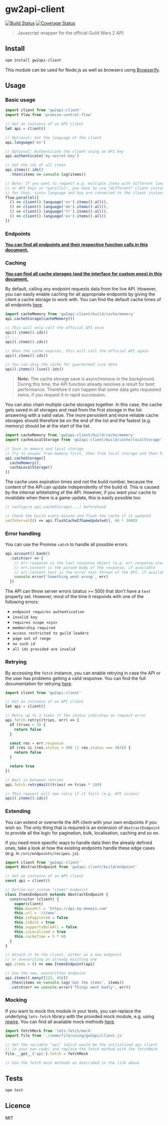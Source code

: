 # gw2api-client

[![Build Status](https://img.shields.io/travis/queicherius/gw2api-client.svg?style=flat-square)](https://travis-ci.org/queicherius/gw2api-client)
[![Coverage Status](https://img.shields.io/codecov/c/github/queicherius/gw2api-client/master.svg?style=flat-square)](https://codecov.io/github/queicherius/gw2api-client)

> Javascript wrapper for the official Guild Wars 2 API.

## Install

```bash
npm install gw2api-client
```

This module can be used for Node.js as well as browsers using [Browserify](https://github.com/substack/browserify-handbook#how-node_modules-works). 

## Usage

### Basic usage

```js
import client from 'gw2api-client'
import flow from 'promise-control-flow'

// Get an instance of an API client
let api = client()

// Optional: Set the language of the client
api.language('en')

// Optional: Authenticate the client using an API key
api.authenticate('my-secret-key')

// Get the ids of all items
api.items().ids()
  .then(items => console.log(items))

// Note: If you want to request e.g. multiple items with different languages
// or API keys in *parallel*, you have to use *different* client instances
// for that, since language and key are connected to the client instance
flow.parallel([
  () => client().language('en').items().all(),
  () => client().language('de').items().all(),
  () => client().language('fr').items().all(),
  () => client().language('es').items().all()
])
```

### Endpoints

**[You can find all endpoints and their respective function calls in this document.](./docs/endpoints.md)**

### Caching

**[You can find all cache storages (and the interface for custom ones) in this document.](./docs/cache-storages.md)**

By default, calling any endpoint requests data from the live API. However, you can easily enable caching for all appropriate endpoints by giving the client a cache storage to work with. You can find the default cache times of all endpoints [here](./docs/endpoints.md).

```js
import cacheMemory from 'gw2api-client/build/cache/memory'
api.cacheStorage(cacheMemory())

// This will only call the official API once
api().items().ids()
// ...
api().items().ids()

// When the cache expires, this will call the official API again
api().items().ids()

// You can skip the cache for guaranteed live data
api().items().live().ids()
```

> **Note:** The cache storage save is asynchronous in the background. During this time, the API function already resolves a result for best performance. Therefore it *can* happen that some data gets requested twice, if you request it in rapid succession.

You can also chain multiple cache storages together. In this case, the cache gets saved in all storages and read from the first storage in the list answering with a valid value. The more persistent and more reliable cache storages should therefore be on the end of the list and the fastest (e.g. memory) should be at the start of the list.

```js
import cacheMemory from 'gw2api-client/build/cache/memory'
import cacheLocalStorage from 'gw2api-client/build/cache/localStorage'

// Save in memory and local storage
// Try to answer from memory first, then from local storage and then hit the API
api.cacheStorage([
  cacheMemory(),
  cacheLocalStorage()
])
```

The cache uses expiration times and not the build number, because the content of the API can update independently of the build id. This is caused by the internal whitelisting of the API. However, if you want your cache to invalidate when there is a game update, this is easily possible too:

```js
// configure api.cacheStorage(...) beforehand

// Check the build every minute and flush the cache if it updated
setInterval(() => api.flushCacheIfGameUpdated(), 60 * 1000)
```

### Error handling

You can use the Promise `catch` to handle all possible errors.

```js
api.account().bank()
  .catch(err => {
    // err.response is the last response object (e.g. err.response.status)
    // err.content is the parsed body of the response, if available
    // err.content.text is the error text thrown of the API, if available
    console.error('Something went wrong', err)
  })
```

The API can throw server errors (status >= 500) that don't have a `text` property set. However, most of the time it responds with one of the following errors:

- `endpoint requires authentication`
- `invalid key`
- `requires scope <xyz>`
- `membership required`
- `access restricted to guild leaders`
- `page out of range`
- `no such id`
- `all ids provided are invalid`

### Retrying

By accessing the `fetch` instance, you can enable retrying in case the API or the user has problems getting a valid response. You can find the full documentation for retrying [here](https://github.com/queicherius/lets-fetch#retrying).

```js
import client from 'gw2api-client'

// Get an instance of an API client
let api = client()

// Retry up to 3 times if the status indicates an request error
api.fetch.retry((tries, err) => {
  if (tries > 3) { 
    return false
  }

  const res = err.response
  if (res && (res.status < 400 || res.status === 403)) {
    return false
  }

  return true
})

// Wait in between retries
api.fetch.retryWait((tries) => tries * 100)

// This request will now retry if it fails (e.g. API issues)
api().items().ids()
```

### Extending

You can extend or overwrite the API client with your own endpoints if you wish so. The only thing that is required is an extension of `AbstractEndpoint` to provide all the logic for pagination, bulk, localisation, caching and so on.

If you need more specific ways to handle data then the already defined ones, take a look at how the existing endpoints handle these edge cases (e.g. in `/src/endpoints/recipes.js`).

```js
import client from 'gw2api-client'
import AbstractEndpoint from 'gw2api-client/build/endpoint'

// Get an instance of an API client
const api = client()

// Define our custom "items" endpoint
class ItemsEndpoint extends AbstractEndpoint {
  constructor (client) {
    super(client)
    this.baseUrl = 'https://api.my-domain.com'
    this.url = '/items'
    this.isPaginated = false
    this.isBulk = true
    this.supportsBulkAll = false
    this.isLocalized = true
    this.cacheTime = 5 * 60
  }
}

// Attach it to the client, either as a new endpoint
// or overwriting an already existing one
api.items = () => new ItemsEndpoint(api)

// Use the new, overwritten endpoint
api.items().many([123, 456])
  .then(items => console.log('Got the items', items))
  .catch(err => console.error('Things went badly', err))
```

### Mocking

If you want to mock this module in your tests, you can replace the underlying `lets-fetch` library with the provided mock module, e.g. using [rewire](https://github.com/speedskater/babel-plugin-rewire). You can find all available mock methods [here](https://github.com/queicherius/lets-fetch#mocking).

```js
import fetchMock from 'lets-fetch/mock'
import file from './some/file/using/gw2api/client.js'

// Get the variable "api" (which would be the initialized api client
// in your own code) and replace the fetch method with the fetchMock
file.__get__('api').fetch = fetchMock

// Use the fetch mock methods as described in the link above
```

## Tests

```bash
npm test
```

## Licence

MIT
